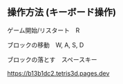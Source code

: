 ## 操作方法 (キーボード操作)

ゲーム開始/リスタート　R

ブロックの移動　W, A, S, D

ブロックの落とす　スペースキー

https://b13b1dc2.tetris3d.pages.dev
